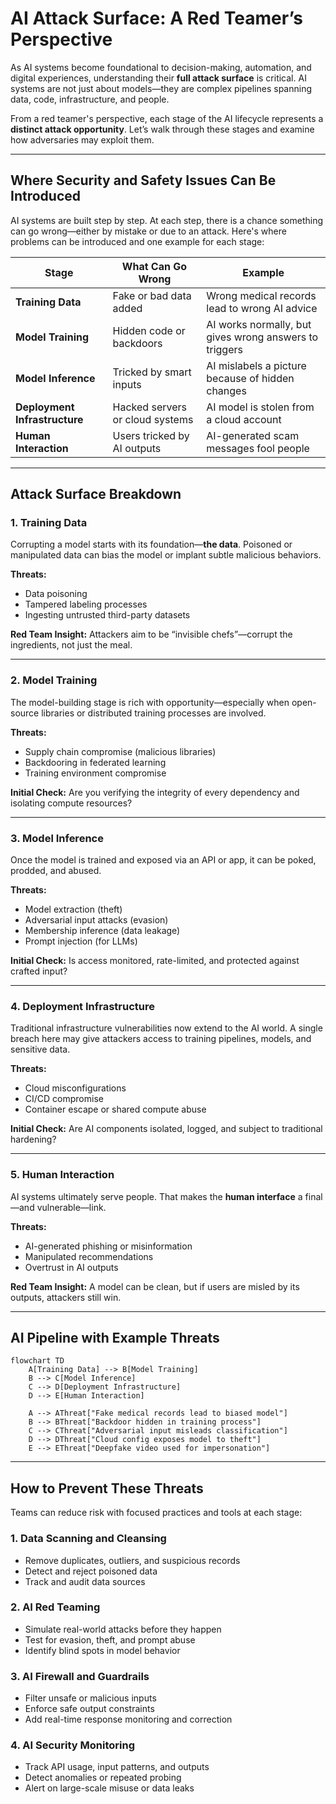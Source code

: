 # AI Attack Surface: A Red Teamer’s Perspective

As AI systems become foundational to decision-making, automation, and digital experiences, understanding their **full attack surface** is critical. AI systems are not just about models—they are complex pipelines spanning data, code, infrastructure, and people.

From a red teamer's perspective, each stage of the AI lifecycle represents a **distinct attack opportunity**. Let’s walk through these stages and examine how adversaries may exploit them.

---

## Where Security and Safety Issues Can Be Introduced

AI systems are built step by step. At each step, there is a chance something can go wrong—either by mistake or due to an attack. Here's where problems can be introduced and one example for each stage:

| Stage                         | What Can Go Wrong               | Example                                                |
| ----------------------------- | ------------------------------- | ------------------------------------------------------ |
| **Training Data**             | Fake or bad data added          | Wrong medical records lead to wrong AI advice          |
| **Model Training**            | Hidden code or backdoors        | AI works normally, but gives wrong answers to triggers |
| **Model Inference**           | Tricked by smart inputs         | AI mislabels a picture because of hidden changes       |
| **Deployment Infrastructure** | Hacked servers or cloud systems | AI model is stolen from a cloud account                |
| **Human Interaction**         | Users tricked by AI outputs     | AI-generated scam messages fool people                 |

---

## Attack Surface Breakdown

### 1. Training Data

Corrupting a model starts with its foundation—**the data**. Poisoned or manipulated data can bias the model or implant subtle malicious behaviors.

**Threats:**

* Data poisoning
* Tampered labeling processes
* Ingesting untrusted third-party datasets

**Red Team Insight:** Attackers aim to be “invisible chefs”—corrupt the ingredients, not just the meal.

---

### 2. Model Training

The model-building stage is rich with opportunity—especially when open-source libraries or distributed training processes are involved.

**Threats:**

* Supply chain compromise (malicious libraries)
* Backdooring in federated learning
* Training environment compromise

**Initial Check:** Are you verifying the integrity of every dependency and isolating compute resources?

---

### 3. Model Inference

Once the model is trained and exposed via an API or app, it can be poked, prodded, and abused.

**Threats:**

* Model extraction (theft)
* Adversarial input attacks (evasion)
* Membership inference (data leakage)
* Prompt injection (for LLMs)

**Initial Check:** Is access monitored, rate-limited, and protected against crafted input?

---

### 4. Deployment Infrastructure

Traditional infrastructure vulnerabilities now extend to the AI world. A single breach here may give attackers access to training pipelines, models, and sensitive data.

**Threats:**

* Cloud misconfigurations
* CI/CD compromise
* Container escape or shared compute abuse

**Initial Check:** Are AI components isolated, logged, and subject to traditional hardening?

---

### 5. Human Interaction

AI systems ultimately serve people. That makes the **human interface** a final—and vulnerable—link.

**Threats:**

* AI-generated phishing or misinformation
* Manipulated recommendations
* Overtrust in AI outputs

**Red Team Insight:** A model can be clean, but if users are misled by its outputs, attackers still win.

---

## AI Pipeline with Example Threats

```mermaid
flowchart TD
    A[Training Data] --> B[Model Training]
    B --> C[Model Inference]
    C --> D[Deployment Infrastructure]
    D --> E[Human Interaction]

    A --> AThreat["Fake medical records lead to biased model"]
    B --> BThreat["Backdoor hidden in training process"]
    C --> CThreat["Adversarial input misleads classification"]
    D --> DThreat["Cloud config exposes model to theft"]
    E --> EThreat["Deepfake video used for impersonation"]
```

---

## How to Prevent These Threats

Teams can reduce risk with focused practices and tools at each stage:

### 1. Data Scanning and Cleansing

* Remove duplicates, outliers, and suspicious records
* Detect and reject poisoned data
* Track and audit data sources

### 2. AI Red Teaming

* Simulate real-world attacks before they happen
* Test for evasion, theft, and prompt abuse
* Identify blind spots in model behavior

### 3. AI Firewall and Guardrails

* Filter unsafe or malicious inputs
* Enforce safe output constraints
* Add real-time response monitoring and correction

### 4. AI Security Monitoring

* Track API usage, input patterns, and outputs
* Detect anomalies or repeated probing
* Alert on large-scale misuse or data leaks

